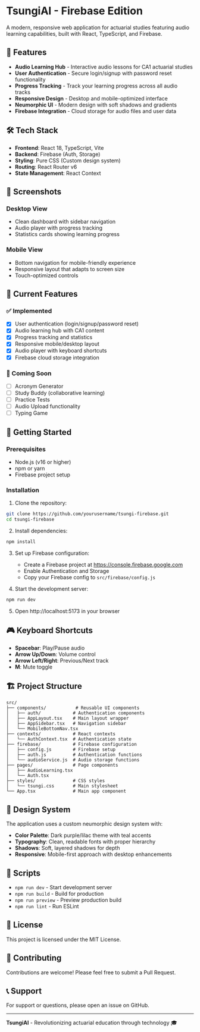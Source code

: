 # TsungiAI - Firebase Edition

A modern, responsive web application for actuarial studies featuring audio learning capabilities, built with React, TypeScript, and Firebase.

## 🚀 Features

- **Audio Learning Hub** - Interactive audio lessons for CA1 actuarial studies
- **User Authentication** - Secure login/signup with password reset functionality
- **Progress Tracking** - Track your learning progress across all audio tracks
- **Responsive Design** - Desktop and mobile-optimized interface
- **Neumorphic UI** - Modern design with soft shadows and gradients
- **Firebase Integration** - Cloud storage for audio files and user data

## 🛠️ Tech Stack

- **Frontend**: React 18, TypeScript, Vite
- **Backend**: Firebase (Auth, Storage)
- **Styling**: Pure CSS (Custom design system)
- **Routing**: React Router v6
- **State Management**: React Context

## 📱 Screenshots

### Desktop View
- Clean dashboard with sidebar navigation
- Audio player with progress tracking
- Statistics cards showing learning progress

### Mobile View
- Bottom navigation for mobile-friendly experience
- Responsive layout that adapts to screen size
- Touch-optimized controls

## 🎯 Current Features

### ✅ Implemented
- [x] User authentication (login/signup/password reset)
- [x] Audio learning hub with CA1 content
- [x] Progress tracking and statistics
- [x] Responsive mobile/desktop layout
- [x] Audio player with keyboard shortcuts
- [x] Firebase cloud storage integration

### 🚧 Coming Soon
- [ ] Acronym Generator
- [ ] Study Buddy (collaborative learning)
- [ ] Practice Tests
- [ ] Audio Upload functionality
- [ ] Typing Game

## 🚀 Getting Started

### Prerequisites
- Node.js (v16 or higher)
- npm or yarn
- Firebase project setup

### Installation

1. Clone the repository:
```bash
git clone https://github.com/yourusername/tsungi-firebase.git
cd tsungi-firebase
```

2. Install dependencies:
```bash
npm install
```

3. Set up Firebase configuration:
   - Create a Firebase project at https://console.firebase.google.com
   - Enable Authentication and Storage
   - Copy your Firebase config to `src/firebase/config.js`

4. Start the development server:
```bash
npm run dev
```

5. Open http://localhost:5173 in your browser

## 🎮 Keyboard Shortcuts

- **Spacebar**: Play/Pause audio
- **Arrow Up/Down**: Volume control
- **Arrow Left/Right**: Previous/Next track
- **M**: Mute toggle

## 🏗️ Project Structure

```
src/
├── components/           # Reusable UI components
│   ├── auth/            # Authentication components
│   ├── AppLayout.tsx    # Main layout wrapper
│   ├── AppSidebar.tsx   # Navigation sidebar
│   └── MobileBottomNav.tsx
├── contexts/            # React contexts
│   └── AuthContext.tsx  # Authentication state
├── firebase/            # Firebase configuration
│   ├── config.js        # Firebase setup
│   ├── auth.js          # Authentication functions
│   └── audioService.js  # Audio storage functions
├── pages/               # Page components
│   ├── AudioLearning.tsx
│   └── Auth.tsx
├── styles/              # CSS styles
│   └── tsungi.css       # Main stylesheet
└── App.tsx              # Main app component
```

## 🎨 Design System

The application uses a custom neumorphic design system with:
- **Color Palette**: Dark purple/lilac theme with teal accents
- **Typography**: Clean, readable fonts with proper hierarchy
- **Shadows**: Soft, layered shadows for depth
- **Responsive**: Mobile-first approach with desktop enhancements

## 🔧 Scripts

- `npm run dev` - Start development server
- `npm run build` - Build for production
- `npm run preview` - Preview production build
- `npm run lint` - Run ESLint

## 📄 License

This project is licensed under the MIT License.

## 🤝 Contributing

Contributions are welcome! Please feel free to submit a Pull Request.

## 📞 Support

For support or questions, please open an issue on GitHub.

---

**TsungiAI** - Revolutionizing actuarial education through technology 🎓
